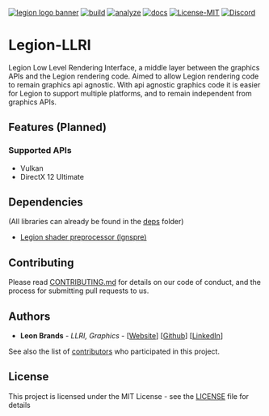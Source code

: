 [![legion logo banner](https://cdn.discordapp.com/attachments/682321169541890070/767684570199359499/banner.png)](https://legion-engine.com)
[![build](https://github.com/Legion-Engine/Legion-Engine/workflows/build-action/badge.svg)](https://github.com/Legion-Engine/Legion-LLRI/actions?query=workflow%3Abuild-action)
[![analyze](https://github.com/Legion-Engine/Legion-Engine/workflows/analyze-action/badge.svg)](https://github.com/Legion-Engine/Legion-LLRI/actions?query=workflow%3Aanalyze-action)
[![docs](https://github.com/Legion-Engine/Legion-Engine/workflows/docs-action/badge.svg)](https://docs.legion-engine.com)
[![License-MIT](https://img.shields.io/github/license/Legion-Engine/Legion-Engine)](https://github.com/Legion-Engine/Legion-LLRI/blob/main/LICENSE)
[![Discord](https://img.shields.io/discord/682321168610623707.svg?label=&logo=discord&logoColor=ffffff&color=7389D8&labelColor=6A7EC2)](https://discord.gg/unVNRbd)
# Legion-LLRI
Legion Low Level Rendering Interface, a middle layer between the graphics APIs and the Legion rendering code. Aimed to allow Legion rendering code to remain graphics api agnostic. With api agnostic graphics code it is easier for Legion to support multiple platforms, and to remain independent from graphics APIs.

## Features (Planned)
### Supported APIs
- Vulkan
- DirectX 12 Ultimate

## Dependencies
(All libraries can already be found in the [deps](https://github.com/Legion-Engine/Legion-LLRI/tree/main/deps) folder)
* [Legion shader preprocessor (lgnspre)](https://github.com/Legion-Engine/LegionShaderPreprocess)

## Contributing

Please read [CONTRIBUTING.md](CONTRIBUTING.md) for details on our code of conduct, and the process for submitting pull requests to us.

## Authors

* **Leon Brands** - *LLRI, Graphics* - [[Website](https://leonbrands.software)] [[Github](https://github.com/LeonBrands)] [[LinkedIn](https://www.linkedin.com/in/leonbrands/)]

See also the list of [contributors](AUTHORS.md) who participated in this project.

## License
This project is licensed under the MIT License - see the [LICENSE](LICENSE) file for details



